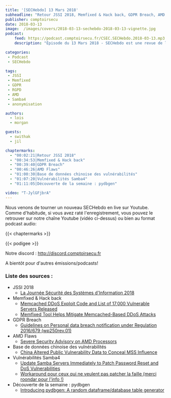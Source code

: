 ```yaml
---
title: '[SECHebdo] 13 Mars 2018'
subheadline: "Retour JSSI 2018, Memfixed & Hack back, GDPR Breach, AMD Flaws, Base de données chinoise des vulnérabilités, Vulnérabilités Samba4, pydbgen, etc."
publisher: comptoirsecu
date: 2018-03-13
image:  /images/covers/2018-03-13-sechebdo-2018-03-13-vignette.jpg
podcast:
    feed: https://podcast.comptoirsecu.fr/CSEC.SECHebdo.2018-03-13.mp3
    description: "Épisode du 13 Mars 2018 - SECHebdo est une revue de l'actualité cybersécurité réalisé en live sur Youtube, généralement le mardi soir."

categories:
 - Podcast
 - SECHebdo

tags:
 - JSSI
 - Memfixed
 - GDPR
 - RGPD
 - AMD
 - Samba4
 - anonymisation

authors:
  - lois
  - morgan

guests:
  - swithak
  - jil

chaptermarks:
  - "00:02:21|Retour JSSI 2018"
  - "00:34:53|Memfixed & Hack back"
  - "00:39:40|GDPR Breach"
  - "00:46:26|AMD Flaws"
  - "01:00:30|Base de données chinoise des vulnérabilités"
  - "01:07:20|Vulnérabilités Samba4"
  - "01:11:05|Découverte de la semaine : pydbgen"  

video: "T-JylGFjbrA"
---
```


Nous venons de tourner un nouveau SECHebdo en live sur Youtube. Comme d'habitude, si vous avez raté l'enregistrement, vous pouvez le retrouver sur notre chaîne Youtube (vidéo ci-dessus) ou bien au format podcast audio:

{{< chaptermarks >}}

{{< podigee >}}

Notre discord : <http://discord.comptoirsecu.fr>

A bientôt pour d'autres émissions/podcasts!

### Liste des sources :

* JSSI 2018
    * [La Journée Sécurité des Systèmes d'Information 2018](https://www.ossir.org/jssi/index/jssi-2018.shtml)
* Memfixed & Hack back
    * [Memcached DDoS Exploit Code and List of 17,000 Vulnerable Servers Released](https://www.thehackernews.com/2018/03/memcached-ddos-exploit-code.html)
    * [Memfixed Tool Helps Mitigate Memcached-Based DDoS Attacks](https://www.bleepingcomputer.com/news/security/memfixed-tool-helps-mitigate-memcached-based-ddos-attacks/)
* GDPR Breach
    * [Guidelines on Personal data breach notification under Regulation 2016/679 (wp250rev.01)](http://ec.europa.eu/newsroom/article29/item-detail.cfm?item_id=612052)
* AMD Flaws
    * [Severe Security Advisory on AMD Processors](https://www.amdflaws.com/)
* Base de données chinoise des vulnérabilités
    * [China Altered Public Vulnerability Data to Conceal MSS Influence](https://www.recordedfuture.com/chinese-vulnerability-data-altered/)
* Vulnérabilités Samba4
    * [Update Samba Servers Immediately to Patch Password Reset and DoS Vulnerabilities](https://www.thehackernews.com/2018/03/samba-server-vulnerability.html)
    * [Workaround pour ceux qui ne veulent pas patcher la faille (merci roondar pour l'info !)](https://download.samba.org/pub/samba/misc/samba_CVE-2018-1057_helper)
* Découverte de la semaine : pydbgen
    * [Introducing pydbgen: A random dataframe/database table generator](https://www.codementor.io/tirthajyotisarkar/introducing-pydbgen-a-random-dataframe-database-table-generator-hi6i65h46)

